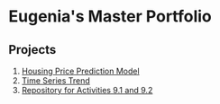 # Eugenia's Master Portfolio

## Projects

1. <a href="https://eugeniatso.github.io/housing-price-prediction-model/"> Housing Price Prediction Model</a><br>
2. <a href="https://eugeniatso.github.io/time-series-trend/"> Time Series Trend</a><br>
3. <a href="https://eugeniatso.github.io/PCDE-Activity-9.1/"> Repository for Activities 9.1 and 9.2</a><br>

